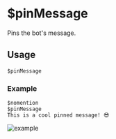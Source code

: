 # $pinMessage
Pins the bot's message.

## Usage
```
$pinMessage
```

### Example
```
$nomention
$pinMessage
This is a cool pinned message! 😎
```

![example](https://user-images.githubusercontent.com/69215413/123554940-97db0180-d750-11eb-95b5-2a995ff9c895.png)

